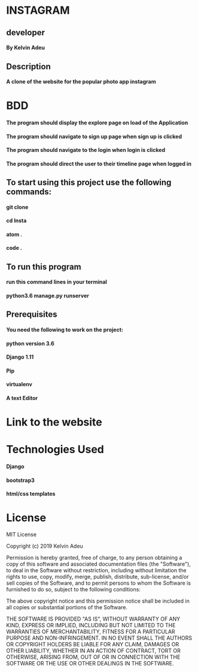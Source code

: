 # INSTAGRAM

## developer
#### By Kelvin Adeu

## Description
#### A clone of the website for the popular photo app instagram

# BDD
#### The program should display the explore page on load of the Application
#### The program should navigate to sign up page when sign up is clicked
#### The program should navigate to the login when login is clicked
#### The program should direct the user to their timeline page when logged in

## To start using this project use the following commands:

#### git clone
#### cd Insta
#### atom .
#### code .

## To run this program

#### run this command lines in your terminal
#### python3.6 manage.py runserver

## Prerequisites
#### You need the following to work on the project:
#### python version 3.6
#### Django 1.11
#### Pip
#### virtualenv
#### A text Editor

# Link to the website

# Technologies Used
#### Django
#### bootstrap3
#### html/css templates


# License
MIT License

Copyright (c) 2019 Kelvin Adeu

Permission is hereby granted, free of charge, to any person obtaining a copy of this software and associated documentation files (the "Software"), to deal in the Software without restriction, including without limitation the rights to use, copy, modify, merge, publish, distribute, sub-license, and/or sell copies of the Software, and to permit persons to whom the Software is furnished to do so, subject to the following conditions:

The above copyright notice and this permission notice shall be included in all copies or substantial portions of the Software.

THE SOFTWARE IS PROVIDED "AS IS", WITHOUT WARRANTY OF ANY KIND, EXPRESS OR IMPLIED, INCLUDING BUT NOT LIMITED TO THE WARRANTIES OF MERCHANTABILITY, FITNESS FOR A PARTICULAR PURPOSE AND NON-INFRINGEMENT. IN NO EVENT SHALL THE AUTHORS OR COPYRIGHT HOLDERS BE LIABLE FOR ANY CLAIM, DAMAGES OR OTHER LIABILITY, WHETHER IN AN ACTION OF CONTRACT, TORT OR OTHERWISE, ARISING FROM, OUT OF OR IN CONNECTION WITH THE SOFTWARE OR THE USE OR OTHER DEALINGS IN THE SOFTWARE.
